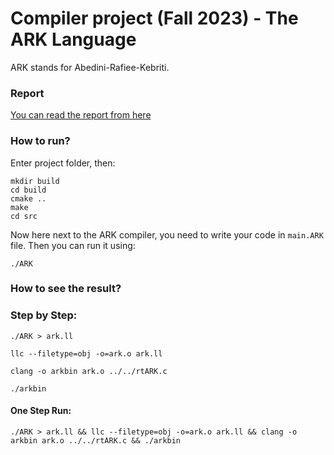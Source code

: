 # Compiler project (Fall 2023) - The ARK Language
ARK stands for Abedini-Rafiee-Kebriti.

### Report
[You can read the report from here](https://docs.google.com/document/d/1CVHNe-TRmAkv87q5B0dNQTUfN2ph-UzLq_N4HEYY1o0/)
### How to run?
Enter project folder, then:
```
mkdir build
cd build
cmake ..
make
cd src
```
Now here next to the ARK compiler, you need to write your code in `main.ARK` file.
Then you can run it using:
```
./ARK
```
### How to see the result?
### Step by Step:
```
./ARK > ark.ll
```
```
llc --filetype=obj -o=ark.o ark.ll
```
```
clang -o arkbin ark.o ../../rtARK.c
```
```
./arkbin
```
#### One Step Run:
```
./ARK > ark.ll && llc --filetype=obj -o=ark.o ark.ll && clang -o arkbin ark.o ../../rtARK.c && ./arkbin
```
